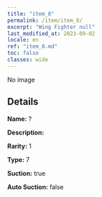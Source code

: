 ```yaml
---
title: "item_8"
permalink: /item/item_8/
excerpt: "Wing Fighter null"
last_modified_at: 2023-09-02
locale: en
ref: "item_8.md"
toc: false
classes: wide
---
```



 No image



## Details

 **Name:** ? 

 **Description:** 

 **Rarity:** 1 

 **Type:** 7 

 **Suction:** true 

 **Auto Suction:** false 


